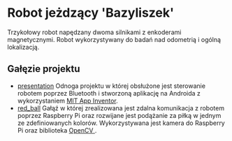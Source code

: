# Robot jeżdzący 'Bazyliszek'
Trzykołowy robot napędzany dwoma silnikami z enkoderami magnetycznymi. Robot wykorzystywany do badań nad odometrią i ogólną lokalizacją.
## Gałęzie projektu
* [presentation](https://github.com/gregg127/Bazyliszek/tree/presentation)
Odnoga projektu w której obsłużone jest sterowanie robotem poprzez Bluetooth i stworzoną aplikację na Androida z wykorzystaniem [MIT App Inventor](http://appinventor.mit.edu/).
* [red_ball](https://github.com/gregg127/Bazyliszek/tree/red_balls)
Gałąź w której zrealizowana jest zdalna komunikacja z robotem poprzez Raspberry Pi oraz rozwijane jest podążanie za piłką w jednym ze zdefiniowanych kolorów. Wykorzystywana jest kamera do Raspberry Pi oraz biblioteka [OpenCV ](https://opencv.org/).

